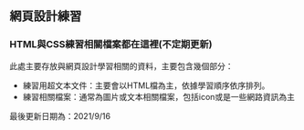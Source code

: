 ## 網頁設計練習
### HTML與CSS練習相關檔案都在這裡(不定期更新)
此處主要存放與網頁設計學習相關的資料，主要包含幾個部分：
  - 練習用超文本文件：主要會以HTML檔為主，依據學習順序依序排列。
  - 練習相關檔案：通常為圖片或文本相關檔案，包括icon或是一些網路資訊為主

最後更新日期為：2021/9/16
